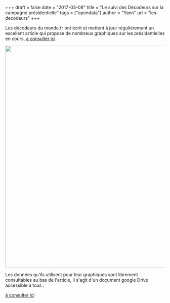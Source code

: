 +++
draft = false
date = "2017-03-08"
title = "Le suivi des Décodeurs sur la campagne présidentielle"
tags = ["opendata"]
author = "Yann"
url = "les-decodeurs"
+++

Les décodeurs du monde.fr ont écrit et mettent à jour régulièrement un excellent article qui propose de nombreux graphiques sur les présidentielles en cours, <a target="_blank" href="http://www.lemonde.fr/les-decodeurs/visuel/2017/03/07/sondages-parrainages-meetings-temps-de-parole-quatre-indicateurs-pour-suivre-la-campagne-presidentielle_5090550_4355770.html">à consulter ici</a>

<a target="_blank" href="http://www.lemonde.fr/les-decodeurs/visuel/2017/03/07/sondages-parrainages-meetings-temps-de-parole-quatre-indicateurs-pour-suivre-la-campagne-presidentielle_5090550_4355770.html">
<img width="700px" src="/images/calendrier-elections-presidentielles-decodeurs.png" />
</a>

Les données qu'ils utilisent pour leur graphiques sont librement consultables au bas de l'article, il s'agit d'un document google Drive accessible à tous :

<a target="_blank" href="https://docs.google.com/spreadsheets/d/1F3g5F-bQkMARlhazjWplqvxD5SS5-72K_1VuYxkwCAg/edit">à consulter ici</a>